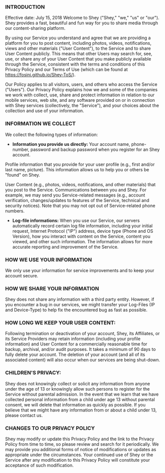 ### INTRODUCTION

Effective date: July 15, 2018
Welcome to Shey ("Shey," "we," "us" or "our"). Shey provides a fast, beautiful and fun way for you to share media through our content-sharing platform. 

By using our Service you understand and agree that we are providing a platform for you to post content, including photos, videos, notifications, views and other materials ("User Content"), to the Service and to share User Content publicly. This means that other Users may search for, see, use, or share any of your User Content that you make publicly available through the Service, consistent with the terms and conditions of this Privacy Policy and our Terms of Use (which can be found at https://fosini.github.io/Shey-ToS/).

Our Policy applies to all visitors, users, and others who access the Service ("Users").
Our Privacy Policy explains how we and some of the companies we work with collect, use, share and protect information in relation to our mobile services, web site, and any software provided on or in connection with Shey services (collectively, the "Service"), and your choices about the collection and use of your information.



### INFORMATION WE COLLECT

We collect the following types of information:

- **Information you provide us directly:**
Your account name, phone-number, password and backup password when you register for an Shey account.

Profile information that you provide for your user profile (e.g., first and/or last name,  picture). This information allows us to help you or others be "found" on Shey.

User Content (e.g., photos, videos, notifications, and other materials) that you post to the Service.
Communications between you and Shey. For example, we may send you Service-related messages (e.g., account verification, changes/updates to features of the Service, technical and security notices). Note that you may not opt out of Service-related phone numbers.


- **Log-file informations:**
When you use our Service, our servers automatically record certain log file information, including your initial request, Internet Protocol ("IP") address, device type (Phone and OS Version), how you interact with content on the Service, content you viewed, and other such information. The information allows for more accurate reporting and improvement of the Service.



### HOW WE USE YOUR INFORMATION
We only use your information for service improvements and to keep your account secure. 


### HOW WE SHARE YOUR INFORMATION
Shey does not share any information with a third party entity. However, if you encounter a bug in our services, we might transfer your Log-Files (IP and Device-Type) to help fix the encountered bug as fast as possible.


### HOW LONG WE KEEP YOUR USER CONTENT:

Following termination or deactivation of your account, Shey, its Affiliates, or its Service Providers may retain information (including your profile information) and User Content for a commercially reasonable time for backup, archival, and/or audit purposes. It takes a minimum of 90 days to fully delete your account. The deletion of your account (and all of its associated content) will also occur when our services are being shut-down.


### CHILDREN'S PRIVACY:

Shey does not knowingly collect or solicit any information from anyone under the age of 13 or knowingly allow such persons to register for the Service without parental admission. In the event that we learn that we have collected personal information from a child under age 13 without parental consent, we will delete that information as quickly as possible. If you believe that we might have any information from or about a child under 13, please contact us.

### CHANGES TO OUR PRIVACY POLICY

Shey may modify or update this Privacy Policy and the link to the Privacy Policy from time to time, so please review and search for it periodically. We may provide you additional forms of notice of modifications or updates as appropriate under the circumstances. Your continued use of Shey or the Service after any modification to this Privacy Policy will constitute your acceptance of such modification.


